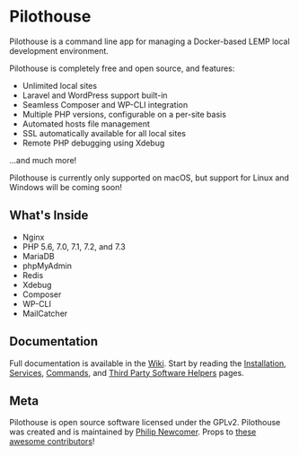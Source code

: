 # Pilothouse

Pilothouse is a command line app for managing a Docker-based LEMP local development environment.

Pilothouse is completely free and open source, and features:
 * Unlimited local sites
 * Laravel and WordPress support built-in
 * Seamless Composer and WP-CLI integration
 * Multiple PHP versions, configurable on a per-site basis
 * Automated hosts file management
 * SSL automatically available for all local sites
 * Remote PHP debugging using Xdebug

...and much more!

Pilothouse is currently only supported on macOS, but support for Linux and Windows will be coming soon!

## What's Inside

- Nginx
- PHP 5.6, 7.0, 7.1, 7.2, and 7.3
- MariaDB
- phpMyAdmin
- Redis
- Xdebug
- Composer
- WP-CLI
- MailCatcher

## Documentation

Full documentation is available in the [Wiki](https://github.com/Pilothouse-App/Pilothouse/wiki). Start by reading the [Installation](https://github.com/Pilothouse-App/Pilothouse/wiki/Installation), [Services](https://github.com/Pilothouse-App/Pilothouse/wiki/Services), [Commands](https://github.com/Pilothouse-App/Pilothouse/wiki/Commands), and [Third Party Software Helpers](https://github.com/Pilothouse-App/Pilothouse/wiki/Third-party-Software-Helpers) pages.

## Meta

Pilothouse is open source software licensed under the GPLv2. Pilothouse was created and is maintained by [Philip Newcomer](https://philipnewcomer.net). Props to [these awesome contributors](https://github.com/Pilothouse-App/pilothouse/graphs/contributors)!
